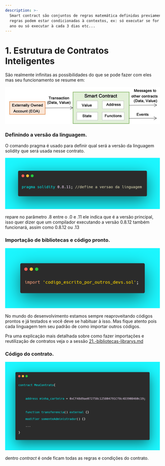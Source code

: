 ```yaml
---
description: >-
  Smart contract são conjuntos de regras matemática definidas previamente. Essas
  regras podem estar condicionadas à contextos, ex: só executar se for dia X do
  ano ou só executar à cada 3 dias etc...
---
```


# 1. Estrutura de Contratos Inteligentes

São realmente infinitas as possibilidades do que se pode fazer com eles mas seu funcionamento se resume em:

![basic structure of smart contract](<../assets/image(108).png>) 

###



### Definindo a versão da linguagem.

O comando pragma é usado para definir qual será a versão da linguagem solidity que será usada nesse contrato.

![](<../assets/image(114).png>)

repare no parâmetro .8 entre o .0 e .11 ele indica que é a versão principal, isso quer dizer que um compilador executando a versão 0.8.12 também funcionará, assim como 0.8.12 ou .13



### Importação de bibliotecas e código pronto.

![](<../assets/image(24).png>)

No mundo do desenvolvimento estamos sempre reaproveitando códigos prontos e já testados e você deve se habituar à isso. Mas fique atento pois cada linguagem tem seu padrão de como importar outros códigos.

Pra uma explicação mais detalhada sobre como fazer importações e reutilização de contratos veja o a sessão [21.-bibliotecas-librarys.md](extra-avancado/21.-bibliotecas-librarys.md "mention")

###

### Código do contrato.

![](<../assets/image(47).png>)

dentro _contract_ é onde ficam todas as regras e condições do contrato.
